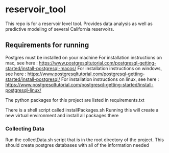 # reservoir_tool
This repo is for a reservoir level tool. Provides data analysis as well as predictive modeling of several California reservoirs.

## Requirements for running
Postgres must be installed on your machine
For installation instructions on mac, see here      : https://www.postgresqltutorial.com/postgresql-getting-started/install-postgresql-macos/
For installation instructions on windows, see here  : https://www.postgresqltutorial.com/postgresql-getting-started/install-postgresql/
For installation instructions on linux, see here    : https://www.postgresqltutorial.com/postgresql-getting-started/install-postgresql-linux/

The python packages for this project are listed in requirements.txt

There is a shell script called installPackages.sh
    Running this will create a new virtual environment and install all packages there

### Collecting Data

Run the collectData.sh script that is in the root directory of the project. This should create postgres databases with all of the information needed
